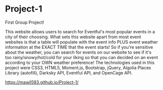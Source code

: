# Project-1
First Group Project!

This website allows users to search for Eventful's most popular events in a city of their choosing. What sets this website apart from most event websites is that a table will populate with the event info PLUS event weather information at the EXACT TIME that the event starts! So if you're sensitive about the weather, you can search for events on our website to see if it's too rainy/snowy/hot/cold for your liking so that you can decided on an event according to your OWN weather preference! The technologies used in this project were CSS3, HTML5, Moment.js, Bootstrap, jQuery, Algolia Places Library (autofill), Darksky API, Eventful API, and OpenCage API.

https://mawil583.github.io/Project-1/
